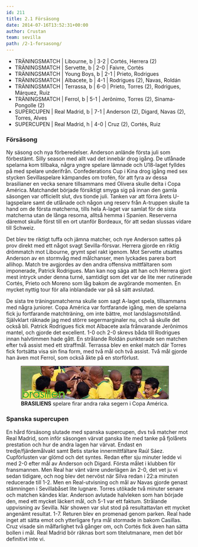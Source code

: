 ```yaml
---
id: 211
title: 2.1 Försäsong
date: 2014-07-16T13:52:31+00:00
author: Crustan
team: sevilla
path: /2-1-forsasong/
---
```


- TRÄNINGSMATCH | Libourne, b | 3-2 | Cortés, Herrera (2)
- TRÄNINGSMATCH | Servette, b | 2-0 | Faivre, Cortés
- TRÄNINGSMATCH | Young Boys, b | 2-1 | Prieto, Rodrigues
- TRÄNINGSMATCH | Albacete, b | 4-1 | Rodrigues (2), Navas, Roldán
- TRÄNINGSMATCH | Terrassa, b | 6-0 | Prieto, Torres (2), Rodrigues, Márquez, Ruiz
- TRÄNINGSMATCH | Ferrol, b | 5-1 | Jerônimo, Torres (2), Sinama-Pongolle (2)
- SUPERCUPEN | Real Madrid, b | 7-1 | Anderson (2), Digard, Navas (2), Torres, Alves
- SUPERCUPEN | Real Madrid, h | 4-0 | Cruz (2), Cortés, Ruiz

### Försäsong

Ny säsong och nya förberedelser. Anderson anlände första juli som förbestämt. Silly season med allt vad det innebär drog igång. De utlånade spelarna kom tillbaka, några yngre spelare lämnade och U18-laget fylldes på med spelare underifrån. Confederations Cup i Kina drog igång med sex stycken Sevillaspelare kämpandes om trofén, för att fyra av dessa brasilianer en vecka senare tillsammans med Olivera skulle delta i Copa América. Matchandet började försiktigt smyga sig på innan den gamla säsongen var officiellt slut, dvs tionde juli. Tanken var att förra årets U-lagspelare samt de utlånade och någon ung reserv från A-truppen skulle ta hand om de första matcherna, tills hela A-laget var samlat för de sista matcherna utan de långa resorna, alltså hemma i Spanien. Reserverna däremot skulle först till en ort utanför Bordeaux, för att sedan slussas vidare till Schweiz.

Det blev tre riktigt tuffa och jämna matcher, och nye Anderson sattes på prov direkt med ett något svagt Sevilla-försvar. Herrera gjorde en riktig drömmatch mot Libourne, grymt spel rakt igenom. Mot Servette utsattes Anderson av en stormvåg med målchanser, men lyckades parera bort allihop. Match tre avgjordes av den andra offensiva mittfältaren som imponerade, Patrick Rodrigues. Man kan nog säga att han och Herrera gjort mest intryck under denna turné, samtidigt som det var de lite mer rutinerade Cortés, Prieto och Moreno som låg bakom de avgörande momenten. En mycket nyttig tour för alla inblandade var på så sätt avslutad.

De sista tre träningsmatcherna skulle som sagt A-laget spela, tillsammans med några juniorer. Copa América var fortfarande igång, men de spelarna fick ju fortfarande matchträning, om inte bättre, mot landslagsmotstånd. Självklart räknade jag med större segermarginaler nu, och så skulle det också bli. Patrick Rodrigues fick mot Albacete axla frånvarande Jerônimos mantel, och gjorde det excellent. 1-0 och 2-0 skrevs båda till Rodrigues innan halvtimmen hade gått. En strålande Roldán punkterade sen matchen efter två assist med ett straffmål. Terrassa blev en enkel match där Torres fick fortsätta visa sin fina form, med två mål och två assist. Två mål gjorde han även mot Ferrol, som också åkte på en storförlust.

<figure>
  <img src="../images/brasilien.png" alt="brasilien"  />
  <figcaption><strong>BRASILIENS</strong> spelare firar andra raka segern i Copa América.</figcaption>
</figure>

### Spanska supercupen

En hård försäsong slutade med spanska supercupen, dvs två matcher mot Real Madrid, som inför säsongen värvat ganska lite med tanke på fjolårets prestation och hur de andra lagen har värvat. Endast en tredje/fjärdemålvakt samt Betis starke innermittfältare Raúl Sáez. Cupförlusten var glömd och det syntes. Redan efter sju minuter ledde vi med 2-0 efter mål av Anderson och Digard. Första målet i klubben för fransmannen. Men Real har vänt värre underlägen än 2-0, det vet ju vi sedan tidigare, och nog blev det nervöst när Silva redan i 22:a minuten reducerade till 1-2. Men en Real-utvisning och mål av Navas gjorde genast stämningen i Sevillabåset lite lugnare. Torres utökade två minuter senare och matchen kändes klar. Anderson avlutade halvleken som han började den, med ett mycket läckert mål, och 5-1 var ett faktum. Strålande uppvisning av Sevilla. När showen var slut stod på resultattavlan ett mycket angenämt resultat. 1-7. Returen blev en promenad genom parken. Real hade inget att sätta emot och ytterligare fyra mål stormade in bakom Casillas. Cruz visade sin målfarlighet två gånger om, och Cortés fick även han sätta bollen i mål. Real Madrid bör räknas bort som titelutmanare, men det bör definitivt inte vi.
